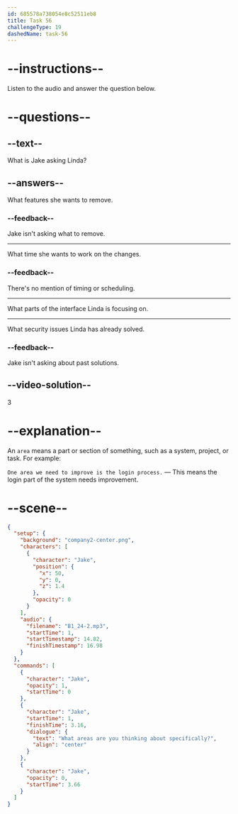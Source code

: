 ```yaml
---
id: 685578a738054e8c52511eb8
title: Task 56
challengeType: 19
dashedName: task-56
---
```


<!-- (Audio) Jake: What areas are you thinking about specifically? -->

# --instructions--

Listen to the audio and answer the question below.

# --questions--

## --text--

What is Jake asking Linda?

## --answers--

What features she wants to remove.

### --feedback--

Jake isn't asking what to remove.

---

What time she wants to work on the changes.

### --feedback--

There's no mention of timing or scheduling.

---

What parts of the interface Linda is focusing on.

---

What security issues Linda has already solved.

### --feedback--

Jake isn't asking about past solutions.

## --video-solution--

3

# --explanation--

An `area` means a part or section of something, such as a system, project, or task. For example:

`One area we need to improve is the login process.` — This means the login part of the system needs improvement.

# --scene--

```json
{
  "setup": {
    "background": "company2-center.png",
    "characters": [
      {
        "character": "Jake",
        "position": {
          "x": 50,
          "y": 0,
          "z": 1.4
        },
        "opacity": 0
      }
    ],
    "audio": {
      "filename": "B1_24-2.mp3",
      "startTime": 1,
      "startTimestamp": 14.82,
      "finishTimestamp": 16.98
    }
  },
  "commands": [
    {
      "character": "Jake",
      "opacity": 1,
      "startTime": 0
    },
    {
      "character": "Jake",
      "startTime": 1,
      "finishTime": 3.16,
      "dialogue": {
        "text": "What areas are you thinking about specifically?",
        "align": "center"
      }
    },
    {
      "character": "Jake",
      "opacity": 0,
      "startTime": 3.66
    }
  ]
}
```
